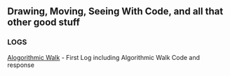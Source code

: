 ## Drawing, Moving, Seeing With Code, and all that other good stuff

### LOGS

[Alogorithmic Walk](2021-02-17-Algorithmic-Walk) - First Log including Algorithmic Walk Code and response

